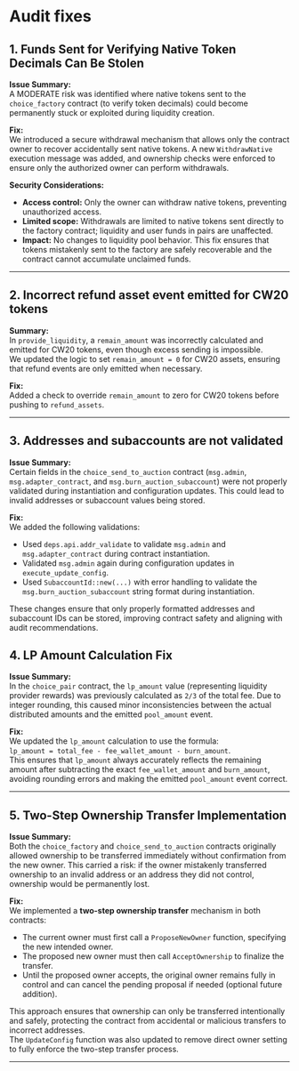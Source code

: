 # Audit fixes

## 1. Funds Sent for Verifying Native Token Decimals Can Be Stolen 

**Issue Summary:**  
A MODERATE risk was identified where native tokens sent to the `choice_factory` contract (to verify token decimals) could become permanently stuck or exploited during liquidity creation.

**Fix:**  
We introduced a secure withdrawal mechanism that allows only the contract owner to recover accidentally sent native tokens. A new `WithdrawNative` execution message was added, and ownership checks were enforced to ensure only the authorized owner can perform withdrawals.

**Security Considerations:**
- **Access control:** Only the owner can withdraw native tokens, preventing unauthorized access.
- **Limited scope:** Withdrawals are limited to native tokens sent directly to the factory contract; liquidity and user funds in pairs are unaffected.
- **Impact:** No changes to liquidity pool behavior. This fix ensures that tokens mistakenly sent to the factory are safely recoverable and the contract cannot accumulate unclaimed funds.

---

## 2. Incorrect refund asset event emitted for CW20 tokens

**Summary:**  
In `provide_liquidity`, a `remain_amount` was incorrectly calculated and emitted for CW20 tokens, even though excess sending is impossible.  
We updated the logic to set `remain_amount = 0` for CW20 assets, ensuring that refund events are only emitted when necessary.

**Fix:**  
Added a check to override `remain_amount` to zero for CW20 tokens before pushing to `refund_assets`.

---

## 3. Addresses and subaccounts are not validated

**Issue Summary:**  
Certain fields in the `choice_send_to_auction` contract (`msg.admin`, `msg.adapter_contract`, and `msg.burn_auction_subaccount`) were not properly validated during instantiation and configuration updates. This could lead to invalid addresses or subaccount values being stored.

**Fix:**  
We added the following validations:
- Used `deps.api.addr_validate` to validate `msg.admin` and `msg.adapter_contract` during contract instantiation.
- Validated `msg.admin` again during configuration updates in `execute_update_config`.
- Used `SubaccountId::new(...)` with error handling to validate the `msg.burn_auction_subaccount` string format during instantiation.

These changes ensure that only properly formatted addresses and subaccount IDs can be stored, improving contract safety and aligning with audit recommendations.

## 4. LP Amount Calculation Fix

**Issue Summary:**  
In the `choice_pair` contract, the `lp_amount` value (representing liquidity provider rewards) was previously calculated as `2/3` of the total fee. Due to integer rounding, this caused minor inconsistencies between the actual distributed amounts and the emitted `pool_amount` event.

**Fix:**  
We updated the `lp_amount` calculation to use the formula:  
`lp_amount = total_fee - fee_wallet_amount - burn_amount`.  
This ensures that `lp_amount` always accurately reflects the remaining amount after subtracting the exact `fee_wallet_amount` and `burn_amount`, avoiding rounding errors and making the emitted `pool_amount` event correct.

---

## 5. Two-Step Ownership Transfer Implementation

**Issue Summary:**  
Both the `choice_factory` and `choice_send_to_auction` contracts originally allowed ownership to be transferred immediately without confirmation from the new owner. This carried a risk: if the owner mistakenly transferred ownership to an invalid address or an address they did not control, ownership would be permanently lost.

**Fix:**  
We implemented a **two-step ownership transfer** mechanism in both contracts:
- The current owner must first call a `ProposeNewOwner` function, specifying the new intended owner.
- The proposed new owner must then call `AcceptOwnership` to finalize the transfer.
- Until the proposed owner accepts, the original owner remains fully in control and can cancel the pending proposal if needed (optional future addition).

This approach ensures that ownership can only be transferred intentionally and safely, protecting the contract from accidental or malicious transfers to incorrect addresses.  
The `UpdateConfig` function was also updated to remove direct owner setting to fully enforce the two-step transfer process.

---

